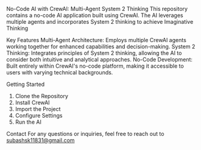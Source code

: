 No-Code AI with CrewAI: Multi-Agent System 2 Thinking
This repository contains a no-code AI application built using CrewAI. The AI leverages multiple agents and incorporates System 2 thinking to achieve Imaginative Thinking

Key Features
Multi-Agent Architecture: Employs multiple CrewAI agents working together for enhanced capabilities and decision-making.
System 2 Thinking: Integrates principles of System 2 thinking, allowing the AI to consider both intuitive and analytical approaches.
No-Code Development: Built entirely within CrewAI's no-code platform, making it accessible to users with varying technical backgrounds.

Getting Started

1. Clone the Repository
2. Install CrewAI
3. Import the Project
4. Configure Settings
5. Run the AI

Contact
For any questions or inquiries, feel free to reach out to subashsk11831@gmail.com
